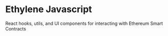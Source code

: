 # Ethylene Javascript

React hooks, utils, and UI components for interacting with Ethereum Smart Contracts
